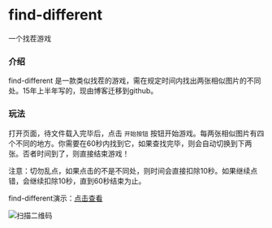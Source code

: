 # find-different
一个找茬游戏

### 介绍

find-different 是一款类似找茬的游戏，需在规定时间内找出两张相似图片的不同处。15年上半年写的，现由博客迁移到github。

### 玩法

打开页面，待文件载入完毕后，点击 `开始按钮` 按钮开始游戏。每两张相似图片有四个不同的地方。你需要在60秒内找到它，如果查找完毕，则会自动切换到下两张。否者时间到了，则直接结束游戏！

注意：切勿乱点，如果点击的不是不同处，则时间会直接扣除10秒。如果继续点错，会继续扣除10秒，直到60秒结束为止。

find-different演示：[点击查看](https://yi-jy.com/find-different/)

![扫描二维码](http://yi-jy.github.io/find-different/images/qr.png) 
